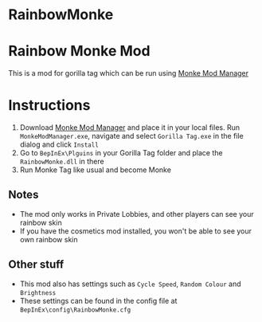 # RainbowMonke
<h1>Rainbow Monke Mod</h1>
<p>This is a mod for gorilla tag which can be run using <a href="https://github.com/DeadlyKitten/MonkeModManager/releases/tag/v1.2.0">Monke Mod Manager</a></p>
<h1>Instructions</h1>
<ol>
<li>Download <a href="https://github.com/DeadlyKitten/MonkeModManager/releases/tag/v1.2.0">Monke Mod Manager</a> and place it in your local files. Run <code>MonkeModManager.exe</code>, navigate and select <code>Gorilla Tag.exe</code> in the file dialog and click <code>Install</code></li>
<li>Go to <code>BepInEx\Plguins</code> in your Gorilla Tag folder and place the <code>RainbowMonke.dll</code> in there</li>
<li>Run Monke Tag like usual and become Monke</li>
</ol>
<h2>Notes</h2>
<ul>
<li>The mod only works in Private Lobbies, and other players can see your rainbow skin</li>
<li>If you have the cosmetics mod installed, you won't be able to see your own rainbow skin</li>
</ul>
<h2>Other stuff</h2>
<ul>
<li>This mod also has settings such as <code>Cycle Speed</code>, <code>Random Colour</code> and <code>Brightness</code></li>
<li>These settings can be found in the config file at <code>BepInEx\config\RainbowMonke.cfg</code></li>
</ul>
